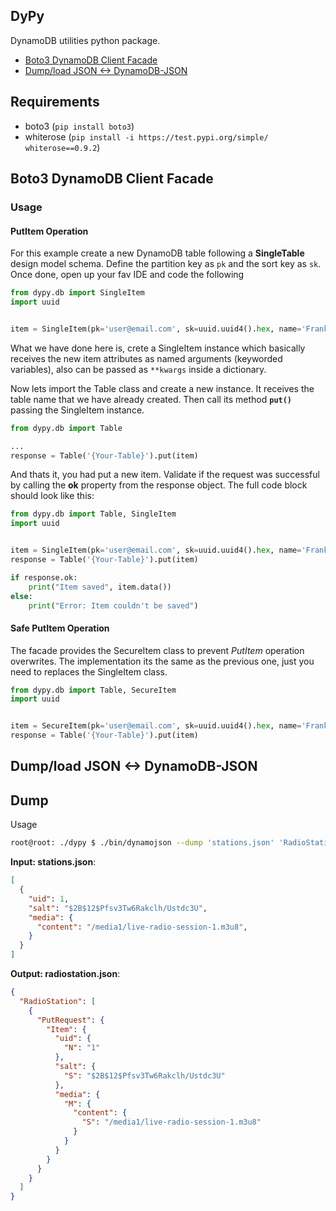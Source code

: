 DyPy  
---

DynamoDB utilities python package.   

- [Boto3 DynamoDB Client Facade](#boto3-dynamodb-client-facade)
- [Dump/load JSON <-> DynamoDB-JSON](#dump-load-json-dynamodb-json)

## Requirements

- boto3 (`pip install boto3`)
- whiterose (`pip install -i https://test.pypi.org/simple/ whiterose==0.9.2`)

## Boto3 DynamoDB Client Facade

### Usage

#### PutItem Operation

For this example create a new DynamoDB table following a __SingleTable__ design model schema. Define the partition key as `pk` and the sort key as `sk`. Once done, open up your fav IDE and code the following

```python
from dypy.db import SingleItem
import uuid


item = SingleItem(pk='user@email.com', sk=uuid.uuid4().hex, name='Frank')
```

What we have done here is, crete a SingleItem instance which basically receives the new item attributes as named arguments (keyworded variables), also can be passed as `**kwargs` inside a  dictionary.

Now lets import the Table class and create a new instance. It receives the table name that we have already created. Then call its method __`put()`__ passing the SingleItem instance.

```python
from dypy.db import Table

...
response = Table('{Your-Table}').put(item)
```

And thats it, you had put a new item. Validate if the request was successful by calling the __ok__ property from the response object. The full code block should look like this:


```python
from dypy.db import Table, SingleItem
import uuid


item = SingleItem(pk='user@email.com', sk=uuid.uuid4().hex, name='Frank')
response = Table('{Your-Table}').put(item)

if response.ok:
    print("Item saved", item.data())
else:
    print("Error: Item couldn't be saved")
```

#### Safe PutItem Operation

The facade provides the SecureItem class to prevent _PutItem_ operation overwrites. The implementation its the same as the previous one, just you need to replaces the SingleItem class.

```python
from dypy.db import Table, SecureItem
import uuid


item = SecureItem(pk='user@email.com', sk=uuid.uuid4().hex, name='Frank')
response = Table('{Your-Table}').put(item)
```

## Dump/load JSON <-> DynamoDB-JSON

## Dump

Usage

```bash 
root@root: ./dypy $ ./bin/dynamojson --dump 'stations.json' 'RadioStation' 
```

__Input: stations.json__:

```json
[
  {
    "uid": 1,
    "salt": "$2B$12$Pfsv3Tw6Rakclh/Ustdc3U",
    "media": { 
      "content": "/media1/live-radio-session-1.m3u8",
    }
  }
]
```

__Output: radiostation.json__:

```json
{
  "RadioStation": [
    {
      "PutRequest": {
        "Item": {
          "uid": {
            "N": "1"
          },
          "salt": {
            "S": "$2B$12$Pfsv3Tw6Rakclh/Ustdc3U"
          },
          "media": {
            "M": {
              "content": {
                "S": "/media1/live-radio-session-1.m3u8"
              }
            }
          }
        }
      }
    }
  ]
}
```

